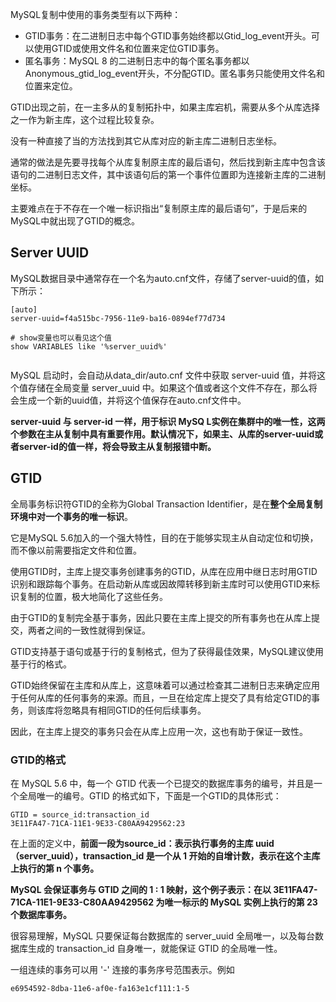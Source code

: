 



 MySQL复制中使用的事务类型有以下两种：

- GTID事务：在二进制日志中每个GTID事务始终都以Gtid_log_event开头。可以使用GTID或使用文件名和位置来定位GTID事务。
- 匿名事务：MySQL 8 的二进制日志中的每个匿名事务都以Anonymous_gtid_log_event开头，不分配GTID。匿名事务只能使用文件名和位置来定位。



GTID出现之前，在一主多从的复制拓扑中，如果主库宕机，需要从多个从库选择之一作为新主库，这个过程比较复杂。

没有一种直接了当的方法找到其它从库对应的新主库二进制日志坐标。

通常的做法是先要寻找每个从库复制原主库的最后语句，然后找到新主库中包含该语句的二进制日志文件，其中该语句后的第一个事件位置即为连接新主库的二进制坐标。

主要难点在于不存在一个唯一标识指出“复制原主库的最后语句”，于是后来的MySQL中就出现了GTID的概念。



## Server UUID

MySQL数据目录中通常存在一个名为auto.cnf文件，存储了server-uuid的值，如下所示：

```shell
[auto]                                                                                                                                                       
server-uuid=f4a515bc-7956-11e9-ba16-0894ef77d734

# show变量也可以看见这个值
show VARIABLES like '%server_uuid%'


```

MySQL 启动时，会自动从data_dir/auto.cnf 文件中获取 server-uuid 值，并将这个值存储在全局变量 server_uuid 中。如果这个值或者这个文件不存在，那么将会生成一个新的uuid值，并将这个值保存在auto.cnf文件中。

**server-uuid 与 server-id 一样，用于标识 MySQ L实例在集群中的唯一性，这两个参数在主从复制中具有重要作用。默认情况下，如果主、从库的server-uuid或者server-id的值一样，将会导致主从复制报错中断。**







## GTID





全局事务标识符GTID的全称为Global Transaction Identifier，是在**整个全局复制环境中对一个事务的唯一标识**。

它是MySQL 5.6加入的一个强大特性，目的在于能够实现主从自动定位和切换，而不像以前需要指定文件和位置。

使用GTID时，主库上提交事务创建事务的GTID，从库在应用中继日志时用GTID识别和跟踪每个事务。在启动新从库或因故障转移到新主库时可以使用GTID来标识复制的位置，极大地简化了这些任务。

由于GTID的复制完全基于事务，因此只要在主库上提交的所有事务也在从库上提交，两者之间的一致性就得到保证。

GTID支持基于语句或基于行的复制格式，但为了获得最佳效果，MySQL建议使用基于行的格式。

GTID始终保留在主库和从库上，这意味着可以通过检查其二进制日志来确定应用于任何从库的任何事务的来源。而且，一旦在给定库上提交了具有给定GTID的事务，则该库将忽略具有相同GTID的任何后续事务。

因此，在主库上提交的事务只会在从库上应用一次，这也有助于保证一致性。





### GTID的格式

在 MySQL 5.6 中，每一个 GTID 代表一个已提交的数据库事务的编号，并且是一个全局唯一的编号。GTID 的格式如下，下面是一个GTID的具体形式：

```shell
GTID = source_id:transaction_id
3E11FA47-71CA-11E1-9E33-C80AA9429562:23
```



在上面的定义中，**前面一段为source_id：表示执行事务的主库 uuid（server_uuid），transaction_id 是一个从 1 开始的自增计数，表示在这个主库上执行的第 n 个事务。**

**MySQL 会保证事务与 GTID 之间的 1 : 1 映射，这个例子表示：在以 3E11FA47-71CA-11E1-9E33-C80AA9429562 为唯一标示的 MySQL 实例上执行的第 23 个数据库事务。**

很容易理解，MySQL 只要保证每台数据库的 server_uuid 全局唯一，以及每台数据库生成的 transaction_id 自身唯一，就能保证 GTID 的全局唯一性。



一组连续的事务可以用 '-' 连接的事务序号范围表示。例如

```
e6954592-8dba-11e6-af0e-fa163e1cf111:1-5
```















